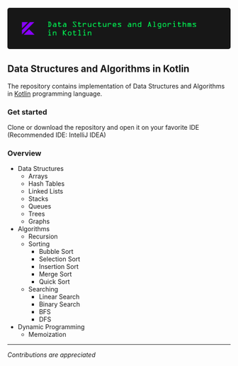 ![DSA in Kotlin](images/dsa-kotlin-banner.png)
## Data Structures and Algorithms in Kotlin
The repository contains implementation of Data Structures and Algorithms in [Kotlin](https://kotlinlang.org/) programming language.
### Get started
Clone or download the repository and open it on your favorite IDE (Recommended IDE: IntelliJ IDEA)
### Overview
- Data Structures
    - Arrays
    - Hash Tables
    - Linked Lists
    - Stacks
    - Queues
    - Trees
    - Graphs
- Algorithms
    - Recursion
    - Sorting
        - Bubble Sort
        - Selection Sort
        - Insertion Sort
        - Merge Sort
        - Quick Sort
    - Searching
        - Linear Search
        - Binary Search
        - BFS
        - DFS
- Dynamic Programming
    - Memoization
---
*Contributions are appreciated*
